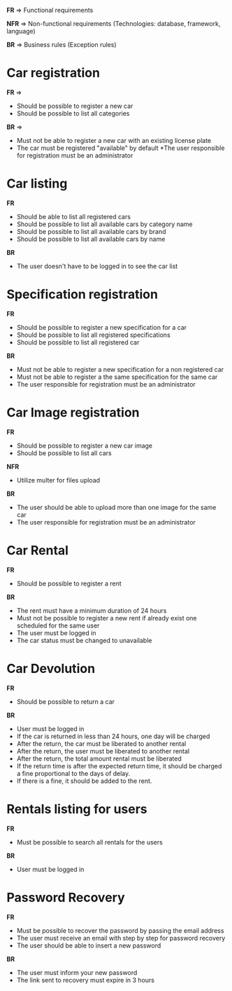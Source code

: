 **FR** => Functional requirements

**NFR** => Non-functional requirements (Technologies: database, framework, language)

**BR** => Business rules (Exception rules)

# Car registration

**FR** => 
- Should be possible to register a new car
- Should be possible to list all categories

**BR** => 
- Must not be able to register a new car with an existing license plate
- The car must be registered "available" by default
*The user responsible for registration must be an administrator

# Car listing

**FR**
- Should be able to list all registered cars
- Should be possible to list all available cars by category name
- Should be possible to list all available cars by brand
- Should be possible to list all available cars by name


**BR**
- The user doesn't have to be logged in to see the car list

# Specification registration

**FR**
- Should be possible to register a new specification for a car
- Should be possible to list all registered specifications
- Should be possible to list all registered car

**BR**
- Must not be able to register a new specification for a non registered car
- Must not be able to register a the same specification for the same car
- The user responsible for registration must be an administrator

# Car Image registration

**FR**
- Should be possible to register a new car image
- Should be possible to list all cars

**NFR**
- Utilize multer for files upload 

**BR**
- The user should be able to upload more than one image for the same car
- The user responsible for registration must be an administrator

# Car Rental

**FR**
- Should be possible to register a rent

**BR**
- The rent must have a minimum duration of 24 hours
- Must not be possible to register a new rent if already exist one scheduled for the same user
- The user must be logged in
- The car status must be changed to unavailable

# Car Devolution

**FR**
- Should be possible to return a car 

**BR**
- User must be logged in
- If the car is returned in less than 24 hours, one day will be charged
- After the return, the car must be liberated to another rental
- After the return, the user must be liberated to another rental
- After the return, the total amount rental must be liberated
- If the return time is after the expected return time, it should be charged a fine proportional to the days of delay.
- If there is a fine, it should be added to the rent.

# Rentals listing for users 

**FR**
- Must be possible to search all rentals for the users

**BR**
- User must be logged in

# Password Recovery

**FR**
- Must be possible to recover the password by passing the email address
- The user must receive an email with step by step for password recovery
- The user should be able to insert a new password

**BR**
- The user must inform your new password
- The link sent to recovery must expire in 3 hours
